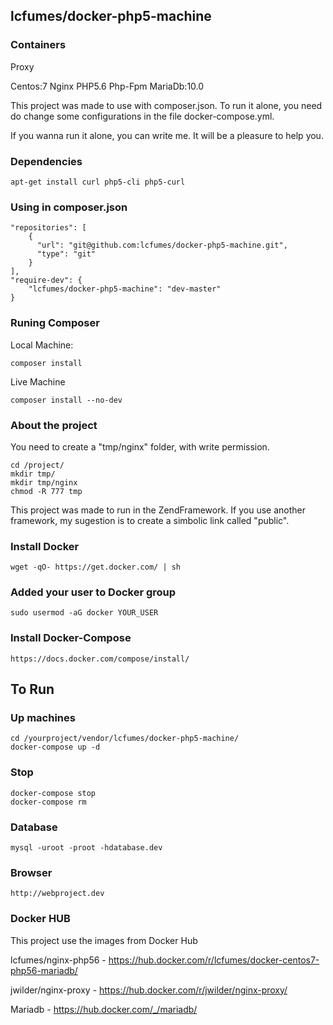 ## lcfumes/docker-php5-machine ##

### Containers ###
Proxy

Centos:7
Nginx
PHP5.6
Php-Fpm
MariaDb:10.0


This project was made to use with composer.json. To run it alone, you need do change some configurations in the file docker-compose.yml. 

If you wanna run it alone, you can write me. It will be a pleasure to help you.

### Dependencies ###
```
apt-get install curl php5-cli php5-curl
```


### Using in composer.json ###

```
"repositories": [
    {
      "url": "git@github.com:lcfumes/docker-php5-machine.git",
      "type": "git"
    }
],
"require-dev": {
    "lcfumes/docker-php5-machine": "dev-master"
}
```

### Runing Composer ###

Local Machine:

```
composer install
```

Live Machine

```
composer install --no-dev
```

### About the project ###

You need to create a "tmp/nginx" folder, with write permission.

```
cd /project/
mkdir tmp/
mkdir tmp/nginx
chmod -R 777 tmp
```

This project was made to run in the ZendFramework. If you use another framework, my sugestion is to create a simbolic link called "public". 

### Install Docker ###

```
wget -qO- https://get.docker.com/ | sh
```

### Added your user to Docker group ###

```
sudo usermod -aG docker YOUR_USER
```

###  Install Docker-Compose ###

```
https://docs.docker.com/compose/install/
```

## To Run ##

### Up machines ###

```
cd /yourproject/vendor/lcfumes/docker-php5-machine/
docker-compose up -d
```

### Stop ###

```
docker-compose stop
docker-compose rm
```

### Database ###

```
mysql -uroot -proot -hdatabase.dev
```

### Browser ###

```
http://webproject.dev
```

### Docker HUB ###

This project use the images from Docker Hub

lcfumes/nginx-php56 - https://hub.docker.com/r/lcfumes/docker-centos7-php56-mariadb/

jwilder/nginx-proxy - https://hub.docker.com/r/jwilder/nginx-proxy/

Mariadb - https://hub.docker.com/_/mariadb/

